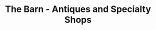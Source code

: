 ---
title: "The Barn - Antiques and Specialty Shops"
url: /castle-rock/the-barn-antiques-and-specialty-shops/
shop: Antiquitäten
---